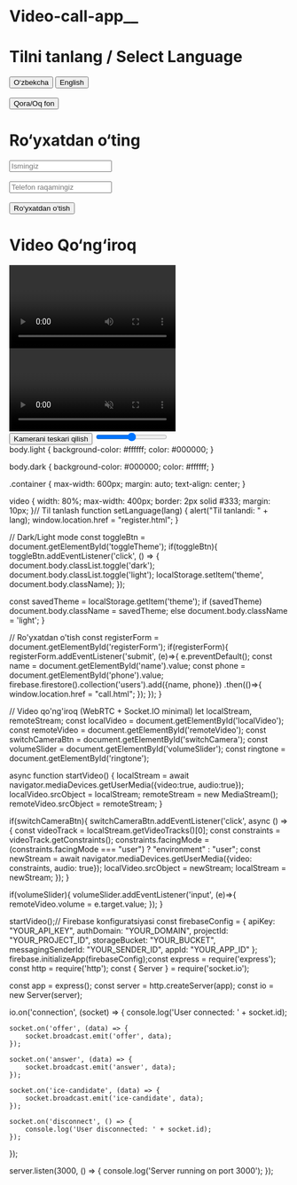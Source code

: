 # Video-call-app__
<!DOCTYPE html>
<html lang="uz">
<head>
  <meta charset="UTF-8">
  <title>Til tanlash</title>
  <link rel="stylesheet" href="style.css">
</head>
<body>
  <div class="container">
    <h1>Tilni tanlang / Select Language</h1>
    <button onclick="setLanguage('uz')">O‘zbekcha</button>
    <button onclick="setLanguage('en')">English</button>
    <br><br>
    <button id="toggleTheme">Qora/Oq fon</button>
  </div>
  <script src="script.js"></script>
</body>
</html><!DOCTYPE html>
<html lang="uz">
<head>
  <meta charset="UTF-8">
  <title>Ro‘yxatdan o‘tish</title>
  <link rel="stylesheet" href="style.css">
</head>
<body>
  <div class="container">
    <h1>Ro‘yxatdan o‘ting</h1>
    <form id="registerForm">
      <input type="text" id="name" placeholder="Ismingiz" required><br><br>
      <input type="text" id="phone" placeholder="Telefon raqamingiz" required><br><br>
      <button type="submit">Ro‘yxatdan o‘tish</button>
    </form>
  </div>
  <script src="firebase-config.js"></script>
  <script src="script.js"></script>
</body>
</html><!DOCTYPE html>
<html lang="uz">
<head>
  <meta charset="UTF-8">
  <title>Video qo‘ng‘iroq</title>
  <link rel="stylesheet" href="style.css">
</head>
<body>
  <div class="container">
    <h1>Video Qo‘ng‘iroq</h1>
    <video id="remoteVideo" autoplay playsinline></video>
    <video id="localVideo" autoplay muted playsinline></video>
    <br>
    <button id="switchCamera">Kamerani teskari qilish</button>
    <input type="range" id="volumeSlider" min="0" max="1" step="0.01">
  </div>
  <audio id="ringtone" src="ringtone.wav" loop></audio>
  <script src="script.js"></script>
</body>
</html>body.light {
  background-color: #ffffff;
  color: #000000;
}

body.dark {
  background-color: #000000;
  color: #ffffff;
}

.container {
  max-width: 600px;
  margin: auto;
  text-align: center;
}

video {
  width: 80%;
  max-width: 400px;
  border: 2px solid #333;
  margin: 10px;
}// Til tanlash
function setLanguage(lang) {
    alert("Til tanlandi: " + lang);
    window.location.href = "register.html";
}

// Dark/Light mode
const toggleBtn = document.getElementById('toggleTheme');
if(toggleBtn){
  toggleBtn.addEventListener('click', () => {
      document.body.classList.toggle('dark');
      document.body.classList.toggle('light');
      localStorage.setItem('theme', document.body.className);
  });

  const savedTheme = localStorage.getItem('theme');
  if (savedTheme) document.body.className = savedTheme;
  else document.body.className = 'light';
}

// Ro'yxatdan o'tish
const registerForm = document.getElementById('registerForm');
if(registerForm){
  registerForm.addEventListener('submit', (e)=>{
    e.preventDefault();
    const name = document.getElementById('name').value;
    const phone = document.getElementById('phone').value;
    firebase.firestore().collection('users').add({name, phone})
      .then(()=>{ window.location.href = "call.html"; });
  });
}

// Video qo'ng'iroq (WebRTC + Socket.IO minimal)
let localStream, remoteStream;
const localVideo = document.getElementById('localVideo');
const remoteVideo = document.getElementById('remoteVideo');
const switchCameraBtn = document.getElementById('switchCamera');
const volumeSlider = document.getElementById('volumeSlider');
const ringtone = document.getElementById('ringtone');

async function startVideo() {
    localStream = await navigator.mediaDevices.getUserMedia({video:true, audio:true});
    localVideo.srcObject = localStream;
    remoteStream = new MediaStream();
    remoteVideo.srcObject = remoteStream;
}

if(switchCameraBtn){
  switchCameraBtn.addEventListener('click', async () => {
      const videoTrack = localStream.getVideoTracks()[0];
      const constraints = videoTrack.getConstraints();
      constraints.facingMode = (constraints.facingMode === "user") ? "environment" : "user";
      const newStream = await navigator.mediaDevices.getUserMedia({video: constraints, audio: true});
      localVideo.srcObject = newStream;
      localStream = newStream;
  });
}

if(volumeSlider){
  volumeSlider.addEventListener('input', (e)=>{
      remoteVideo.volume = e.target.value;
  });
}

startVideo();// Firebase konfiguratsiyasi
const firebaseConfig = {
    apiKey: "YOUR_API_KEY",
    authDomain: "YOUR_DOMAIN",
    projectId: "YOUR_PROJECT_ID",
    storageBucket: "YOUR_BUCKET",
    messagingSenderId: "YOUR_SENDER_ID",
    appId: "YOUR_APP_ID"
};
firebase.initializeApp(firebaseConfig);const express = require('express');
const http = require('http');
const { Server } = require('socket.io');

const app = express();
const server = http.createServer(app);
const io = new Server(server);

io.on('connection', (socket) => {
    console.log('User connected: ' + socket.id);

    socket.on('offer', (data) => {
        socket.broadcast.emit('offer', data);
    });

    socket.on('answer', (data) => {
        socket.broadcast.emit('answer', data);
    });

    socket.on('ice-candidate', (data) => {
        socket.broadcast.emit('ice-candidate', data);
    });

    socket.on('disconnect', () => {
        console.log('User disconnected: ' + socket.id);
    });
});

server.listen(3000, () => {
    console.log('Server running on port 3000');
});
